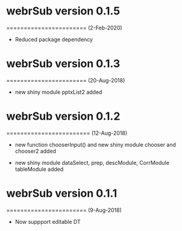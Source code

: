 # webrSub version 0.1.5
=======================
(2-Feb-2020)

* Reduced package dependency 

# webrSub version 0.1.3
=======================
(20-Aug-2018)

* new shiny module pptxList2 added

# webrSub version 0.1.2
========================
(12-Aug-2018)

* new function chooserInput() and new shiny module chooser and chooser2 added

* new shiny module dataSelect, prep, descModule, CorrModule tableModule added

# webrSub version 0.1.1
=======================
(9-Aug-2018)

* Now suppport editable DT 



